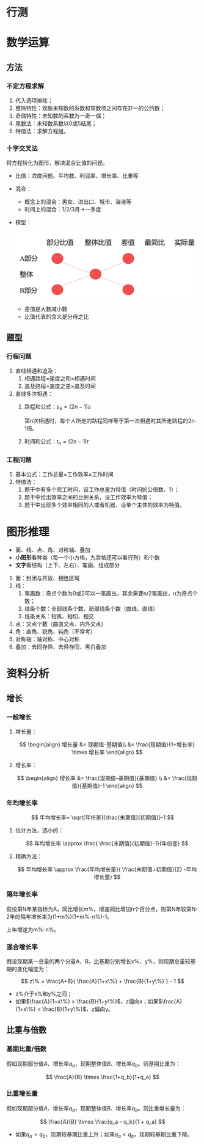 # 行测

# 数学运算

## 方法

### 不定方程求解

1. 代入选项排除；
2. 整除特性：观察未知数的系数和常数项之间存在非一的公约数；
3. 奇偶特性：未知数的系数为一奇一偶；
4. 尾数法：未知数系数以0或5结尾；
5. 特值法：求解方程组。

### 十字交叉法

将方程转化为图形，解决混合比值的问题。

- 比值：浓度问题、平均数、利润率、增长率、比重等
- 混合：
    - 概念上的混合：男女、进出口、城市、溶液等
    - 时间上的混合：1/2/3月→一季度
- 模型：
    
    ![Untitled](%E8%A1%8C%E6%B5%8B%207b4b7db153ec42efb317497610a41134/Untitled.png)
    
    - 差值是大数减小数
    - 比值代表的含义是分母之比

## 题型

### 行程问题

1. 直线相遇和追及：
    1. 相遇路程=速度之和×相遇时间
    2. 追及路程=速度之差×追及时间
2. 直线多次相遇：
    1. 路程和公式：$s_n=(2n-1)s$
        
        第n次相遇时，每个人所走的路程同样等于第一次相遇时其所走路程的2n-1倍。
        
    2. 时间和公式：$t_n=(2n-1)t$

### 工程问题

1. 基本公式：工作总量=工作效率×工作时间
2. 特值法：
    1. 题干中有多个完工时间，设工作总量为特值（时间的公倍数、1）；
    2. 题干中给出效率之间的比例关系，设工作效率为特值；
    3. 题干中出现多个效率相同的人或者机器，设单个主体的效率为特值。

# 图形推理

- 面、线、点、角、对称轴、叠加
- **小图形**看种类（每一个小方格，九宫格还可以看行列）和个数
- **文字**看结构（上下、左右）、笔画、组成部分
1. 面：封闭与开放、相连区域
2. 线：
    1. 笔画数：奇点个数为0或2可以一笔画出，其余需要n/2笔画出，n为奇点个数；
    2. 线条个数：全部线条个数、局部线条个数（曲线、直线）
    3. 线条关系：相离、相切、相交
3. 点：交点个数（曲直交点、内外交点）
4. 角：直角、锐角、钝角（不常考）
5. 对称轴：轴对称、中心对称
6. 叠加：去同存异、去异存同、黑白叠加

# 资料分析

## 增长

### 一般增长

1. 增长量：
    
    $$
    \begin{align} 增长量 &= 现期值-基期值\\ &= \frac{现期值}{1+增长率} \times 增长率
    \end{align} 
    $$
    
2. 增长率：
    
    $$
    \begin{align} 增长率 &= \frac{现期值-基期值}{基期值} \\ &= \frac{现期值}{基期值}-1 \end{align}
    $$
    

### 年均增长率

$$
年均增长率= \sqrt[年份差]{\frac{末期值}{初期值}}-1
$$

1. 估计方法，选小的：
    
    $$
    年均增长率 \approx \frac{ \frac{末期值}{初期值}-1}{年份差}
    $$
    
2. 精确方法：
    
    $$
    年均增长率 \approx \frac{年均增长量}{ \frac{末期值+初期值}{2} -年均增长量}
    $$
    

### 隔年增长率

假设第N年某指标为A，同比增长m%，增速同比增加n个百分点。则第N年较第N-2年的隔年增长率为(1+m%)(1+m%-n%)-1。

上年增速为m%-n%。

### 混合增长率

假设现期某一总量的两个分量A、B，比基期分别增长x%、y%，则现期总量较基期的变化幅度为：

$$
z\% = \frac{A+B}{ \frac{A}{1+x\%} + \frac{B}{1+y\%} } - 1
$$

- z%介于x%和y%之间；
- 如果$\frac{A}{1+x\%} > \frac{B}{1+y\%}$，z偏向x；如果$\frac{A}{1+x\%} < \frac{B}{1+y\%}$，z偏向y。

## 比重与倍数

### 基期比重/倍数

假如现期部分值$A$、增长率$q_a$，现期整体值$B$、增长率$q_b$。则基期比重为：

$$
\frac{A}{B} \times \frac{1+q_b}{1+q_a}
$$

### 比重增长量

假如现期部分值$A$、增长率$q_a$，现期整体值$B$、增长率$q_b$。则比重增长量为：

$$
\frac{A}{B} \times \frac{q_a - q_b}{1 + q_a}
$$

- 如果$q_a > q_b$，现期较基期比重上升；如果$q_a < q_b$，现期较基期比重下降。